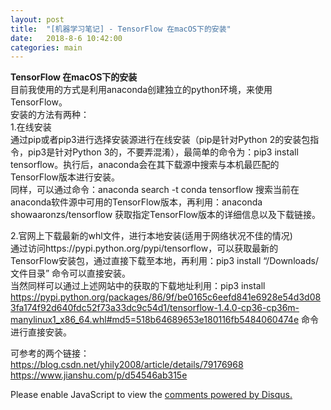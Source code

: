 ```yaml
---
layout: post
title:  "[机器学习笔记] - TensorFlow 在macOS下的安装"
date:   2018-8-6 10:42:00
categories: main
---
```

**TensorFlow 在macOS下的安装**
<br>
目前我使用的方式是利用anaconda创建独立的python环境，来使用TensorFlow。<br>
安装的方法有两种：<br>
1.在线安装<br>
通过pip或者pip3进行选择安装源进行在线安装（pip是针对Python 2的安装包指令，pip3是针对Python 3的，不要弄混淆），最简单的命令为：pip3 install tensorflow。执行后，anaconda会在其下载源中搜索与本机最匹配的TensorFlow版本进行安装。<br>
同样，可以通过命令：anaconda search -t conda tensorflow 搜索当前在anaconda软件源中可用的TensorFlow版本，再利用：anaconda showaaronzs/tensorflow 获取指定TensorFlow版本的详细信息以及下载链接。<br>

2.官网上下载最新的whl文件，进行本地安装(适用于网络状况不佳的情况)<br>
通过访问https://pypi.python.org/pypi/tensorflow，可以获取最新的TensorFlow安装包，通过直接下载至本地，再利用：pip3 install “/Downloads/文件目录” 命令可以直接安装。<br>
当然同样可以通过上述网站中的获取的下载地址利用：pip3 install https://pypi.python.org/packages/86/9f/be0165c6eefd841e6928e54d3d083fa174f92d640fdc52f73a33dc9c54d1/tensorflow-1.4.0-cp36-cp36m-manylinux1_x86_64.whl#md5=518b64689653e180116fb5484060474e 命令进行直接安装。

可参考的两个链接：<br>
https://blog.csdn.net/yhily2008/article/details/79176968<br>
https://www.jianshu.com/p/d54546ab315e



<div id="disqus_thread"></div>
<script>

/**
*  RECOMMENDED CONFIGURATION VARIABLES: EDIT AND UNCOMMENT THE SECTION BELOW TO INSERT DYNAMIC VALUES FROM YOUR PLATFORM OR CMS.
*  LEARN WHY DEFINING THESE VARIABLES IS IMPORTANT: https://disqus.com/admin/universalcode/#configuration-variables*/
/*
var disqus_config = function () {
this.page.url = PAGE_URL;  // Replace PAGE_URL with your page's canonical URL variable
this.page.identifier = PAGE_IDENTIFIER; // Replace PAGE_IDENTIFIER with your page's unique identifier variable
};
*/
(function() { // DON'T EDIT BELOW THIS LINE
var d = document, s = d.createElement('script');
s.src = 'https://nathendrake.disqus.com/embed.js';
s.setAttribute('data-timestamp', +new Date());
(d.head || d.body).appendChild(s);
})();
</script>
<noscript>Please enable JavaScript to view the <a href="https://disqus.com/?ref_noscript">comments powered by Disqus.</a></noscript>

<br>
<br>

<script>
  (function(i,s,o,g,r,a,m){i['GoogleAnalyticsObject']=r;i[r]=i[r]||function(){
  (i[r].q=i[r].q||[]).push(arguments)},i[r].l=1*new Date();a=s.createElement(o),
  m=s.getElementsByTagName(o)[0];a.async=1;a.src=g;m.parentNode.insertBefore(a,m)
  })(window,document,'script','https://www.google-analytics.com/analytics.js','ga');

  ga('create', 'UA-101909927-1', 'auto');
  ga('send', 'pageview');

</script>
